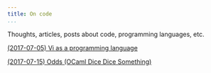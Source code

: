 ```yaml
---
title: On code
...
```


Thoughts, articles, posts about code, programming languages, etc.

[(2017-07-05) Vi as a programming language](/code/vi-as-a-programming-language.html)

[(2017-07-15) Odds (OCaml Dice Dice Something)](/code/odds.html)
